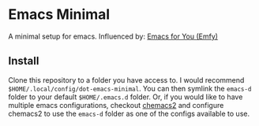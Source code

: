 # Emacs Minimal
A minimal setup for emacs.
Influenced by: [Emacs for You (Emfy)](https://github.com/susam/emfy)

## Install
Clone this repository to a folder you have access to.
I would recommend `$HOME/.local/config/dot-emacs-minimal`.
You can then symlink the `emacs-d` folder to your default `$HOME/.emacs.d` folder.
Or, if you would like to have multiple emacs configurations, checkout [chemacs2](https://github.com/plexus/chemacs2) and configure chemacs2 to use the `emacs-d` folder as one of the configs available to use.
